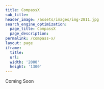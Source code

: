 ```yaml
---
title: CompassX
sub_title:
header_image: /assets/images/img-2811.jpg
search_engine_optimization:
  page_title: CompassX
  page_description:
permalink: /compass-x/
layout: page
iframe:
  title:
  url:
  width: '2000'
  height: '1300'
---
```



Coming Soon
<!--<div id="card-element"></div>-->

<form action="https://wt-bbb812ec6f1b786e8adf620306562f3c-0.run.webtask.io/test" method="POST">
  <script src="https://checkout.stripe.com/checkout.js" class="stripe-button" data-key="pk_test_j1uzibEQwCYG287YFYHKvtiz" data-amount="199" data-name="Compass Community Collaborative School" data-description="CompassX" data-zip-code="true" data-image="https://stripe.com/img/documentation/checkout/marketplace.png" data-locale="auto">
  </script>
</form><!--<form  --><!--  method="POST"--><!--  action="https://wt-bbb812ec6f1b786e8adf620306562f3c-0.run.webtask.io/test">--><!--  <script--><!--    src="https://checkout.stripe.com/checkout.js"--><!--    class="stripe-button"--><!--    data-key="pk_test_j1uzibEQwCYG287YFYHKvtiz"--><!--    and-other-stuff>--><!--  </script>--><!--</form>--><!--<form action="https://wt-bbb812ec6f1b786e8adf620306562f3c-0.run.webtask.io/test" method="POST">--><!--  <script--><!--    src="https://checkout.stripe.com/checkout.js" class="stripe-button"--><!--    data-key="pk_test_j1uzibEQwCYG287YFYHKvtiz"--><!--    data-name="Compass School"--><!--    data-description="CompassX"--><!--    data-amount="199"--><!--    data-locale="auto"--><!--    data-panel-label="Pay for CompassX"--><!--    data-label="Pay for CompassX"--><!--    data-allow-remember-me="false">--><!--  </script>--><!--</form>--><!--<button class="pay">Pay</button>--><!--<script src="https://checkout.stripe.com/checkout.js">--><!--<script>--><!--    var handler = StripeCheckout.configure({--><!--      key: window.pk_live_nl5PAwGu1qrf1GvfBwUgI6iR,--><!--      image: 'https://yourlogo.png',--><!--      locale: 'auto',--><!--      token: function(token) {--><!--        $('.pay').prop("disabled", true);--><!--        $('.pay').text('Paying...')--><!--        $.ajax({--><!--            url: 'https://wt-bbb812ec6f1b786e8adf620306562f3c-0.run.webtask.io/test',--><!--            type: 'POST',--><!--            data: {--><!--              stripeToken: token.id--><!--            }--><!--        }).then(function(stripeCustomer) {--><!--          console.log('success');--><!--        }).fail(function(e) {--><!--          $('.pay').text('Buy');--><!--          alert('There was an error processing the payment. Please try again.')--><!--        });--><!--      }--><!--    });--><!--    $(function() {--><!--      $('.pay').on('click', function(e) {--><!--        e.preventDefault();--><!--        handler.open({--><!--          name: 'Title',--><!--          description: 'My Subscription',--><!--          panelLabel: "Subscribe",--><!--          amount: 900, --><!--          email: 'default_email_if_you_have_it',--><!--          allowRememberMe: false--><!--        });--><!--      });--><!--    });--><!--    $(window).on('popstate', function() {--><!--      handler.close();--><!--    });--><!--</script>-->

<script src="https://js.stripe.com/v3/"></script>

<script>
// var stripe = Stripe('pk_live_nl5PAwGu1qrf1GvfBwUgI6iR');

// var elements = stripe.elements();

// var card = elements.create('card');

// card.mount('#card-element');

</script>